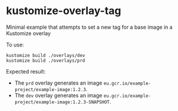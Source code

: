 # kustomize-overlay-tag
Minimal example that attempts to set a new tag for a base image in a Kustomize overlay

To use:

    kustomize build ./overlays/dev
    kustomize build ./overlays/prd

Expected result:

* The `prd` overlay generates an image `eu.gcr.io/example-project/example-image:1.2.3`.
* The `dev` overlay generates an image `eu.gcr.io/example-project/example-image:1.2.3-SNAPSHOT`.
